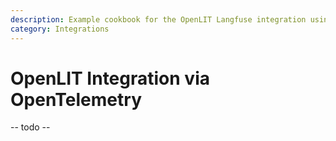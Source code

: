 ```yaml
---
description: Example cookbook for the OpenLIT Langfuse integration using OpenTelemetry.
category: Integrations
---
```


# OpenLIT Integration via OpenTelemetry

-- todo --


